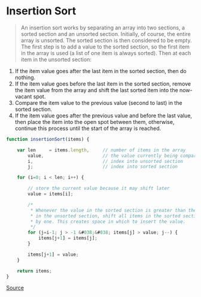 # Insertion Sort

> An insertion sort works by separating an array into two sections, a sorted section and an unsorted section. Initially, of course, the entire array is unsorted. The sorted section is then considered to be empty. The first step is to add a value to the sorted section, so the first item in the array is used (a list of one item is always sorted). Then at each item in the unsorted section:

1. If the item value goes after the last item in the sorted section, then do nothing.
1. If the item value goes before the last item in the sorted section, remove the item value from the array and shift the last sorted item into the now-vacant spot.
1. Compare the item value to the previous value (second to last) in the sorted section.
1. If the item value goes after the previous value and before the last value, then place the item into the open spot between them, otherwise, continue this process until the start of the array is reached.

```js
function insertionSort(items) {

    var len     = items.length,     // number of items in the array
        value,                      // the value currently being compared
        i,                          // index into unsorted section
        j;                          // index into sorted section

    for (i=0; i < len; i++) {

        // store the current value because it may shift later
        value = items[i];

        /*
         * Whenever the value in the sorted section is greater than the value
         * in the unsorted section, shift all items in the sorted section over
         * by one. This creates space in which to insert the value.
         */
        for (j=i-1; j > -1 &#038;&#038; items[j] > value; j--) {
            items[j+1] = items[j];
        }

        items[j+1] = value;
    }

    return items;
}
```

[Source](https://www.nczonline.net/blog/2012/09/17/computer-science-in-javascript-insertion-sort/)
